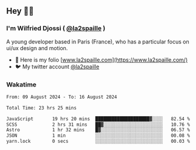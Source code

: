 ## Hey 👋🏾
### I'm Wilfried Djossi ( <a href="https://twitter.com/la2spaille/" target="_blank">@la2spaille</a> )
A young developer based in Paris (France), who has a particular focus on ui/ux design and motion.

- 🎨 Here is my folio [www.la2spaille.com](https://www.la2spaille.com/)
- 🐦 My twitter account [@la2spaille](https://twitter.com/la2spaille/)

### Wakatime
<!--START_SECTION:waka-->

```txt
From: 09 August 2024 - To: 16 August 2024

Total Time: 23 hrs 25 mins

JavaScript       19 hrs 20 mins  ████████████████████▓░░░░   82.54 %
SCSS             2 hrs 31 mins   ██▓░░░░░░░░░░░░░░░░░░░░░░   10.76 %
Astro            1 hr 32 mins    █▓░░░░░░░░░░░░░░░░░░░░░░░   06.57 %
JSON             1 min           ░░░░░░░░░░░░░░░░░░░░░░░░░   00.08 %
yarn.lock        0 secs          ░░░░░░░░░░░░░░░░░░░░░░░░░   00.03 %
```

<!--END_SECTION:waka-->
<!--
**la2spaille/la2spaille** is a ✨ _special_ ✨ repository because its `README.md` (this file) appears on your GitHub profile.

Here are some ideas to get you started:

- 🔭 I’m currently working on ...
- 🌱 I’m currently learning ...
- 👯 I’m looking to collaborate on ...
- 🤔 I’m looking for help with ...
- 💬 Ask me about ...
- 📫 How to reach me: ...
- 😄 Pronouns: ...
- ⚡ Fun fact: ...
-->
